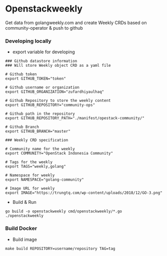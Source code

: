 # Openstackweekly
Get data from golangweekly.com and create Weekly CRDs based on community-operator & push to github

### Developing locally
- export variable for developing
```
### Github datastore information
### Will store Weekly object CRD as a yaml file

# Github token
export GITHUB_TOKEN="token"

# Github username or organization
export GITHUB_ORGANIZATION="zufardhiyaulhaq"

# Github Repository to store the weekly content
export GITHUB_REPOSITORY="community-ops"

# Github path in the repository 
export GITHUB_REPOSITORY_PATH="./manifest/opestack-community/"

# Github Branch
export GITHUB_BRANCH="master"

### Weekly CRD specification

# Community name for the weekly
export COMMUNITY="OpenStack Indonesia Community"

# Tags for the weekly
export TAGS="weekly,golang"

# Namespace for weekly
export NAMESPACE="golang-community"

# Image URL for weekly
export IMAGE="https://trungtq.com/wp-content/uploads/2018/12/GO-3.png"
```
- Build & Run
```
go build -o openstackweekly cmd/openstackweekly/*.go
./openstackweekly
```

### Build Docker
- Build image
```
make build REPOSITORY=username/repository TAG=tag
```
